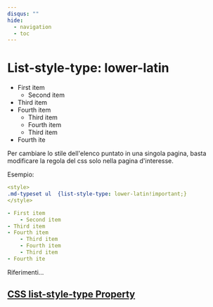 ```yaml
---
disqus: ""
hide:
  - navigation
  - toc
---
```

<style>
.md-typeset ul  {list-style-type: lower-latin!important;}
</style>

# List-style-type: lower-latin

- First item
	- Second item
- Third item
- Fourth item
	- Third item
	- Fourth item
	- Third item
- Fourth ite


Per cambiare lo stile dell'elenco puntato in una singola pagina, basta modificare la regola del css solo nella pagina d'interesse.

Esempio:

``` yaml
<style>
.md-typeset ul  {list-style-type: lower-latin!important;}
</style>

- First item
	- Second item
- Third item
- Fourth item
	- Third item
	- Fourth item
	- Third item
- Fourth ite

```
Riferimenti...
## [CSS list-style-type Property](https://www.w3schools.com/cssref/pr_list-style-type.asp)